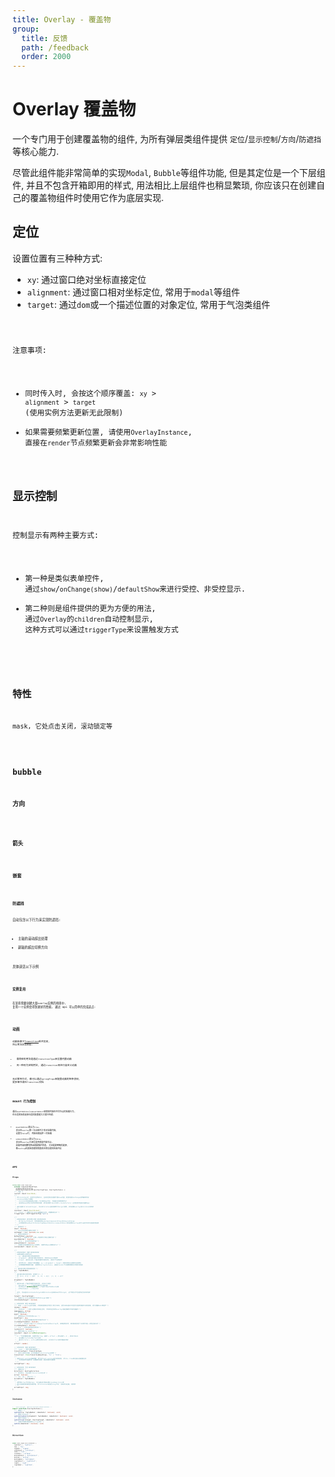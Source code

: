 ```yaml
---
title: Overlay - 覆盖物
group:
  title: 反馈
  path: /feedback
  order: 2000
---
```


# Overlay 覆盖物

一个专门用于创建覆盖物的组件, 为所有弹层类组件提供 `定位`/`显示控制`/`方向`/`防遮挡` 等核心能力.

尽管此组件能非常简单的实现`Modal`, `Bubble`等组件功能, 但是其定位是一个下层组件, 并且不包含开箱即用的样式, 用法相比上层组件也稍显繁琐, 你应该只在创建自己的覆盖物组件时使用它作为底层实现.

## 定位

设置位置有三种种方式:

- `xy`: 通过窗口绝对坐标直接定位
- `alignment`: 通过窗口相对坐标定位, 常用于`modal`等组件
- `target`: 通过`dom`或一个描述位置的对象定位, 常用于气泡类组件

<code src="./positioning.tsx" />

注意事项:

- 同时传入时, 会按这个顺序覆盖: `xy` > `alignment` > `target` (使用实例方法更新无此限制)
- 如果需要频繁更新位置, 请使用`OverlayInstance`, 直接在`render`节点频繁更新会非常影响性能

## 显示控制

控制显示有两种主要方式:

- 第一种是类似表单控件, 通过`show`/`onChange(show)`/`defaultShow`来进行受控、非受控显示.
- 第二种则是组件提供的更为方便的用法, 通过`Overlay`的`children`自动控制显示, 这种方式可以通过`triggerType`来设置触发方式

<code src="./show-control.tsx" />

## 特性

mask, 它处点击关闭, 滚动锁定等

<code src="./features.tsx" />

## bubble

### 方向

<code src="./direction.tsx" />

### 箭头

<code src="./arrow.tsx" />

### 嵌套

<code src="./nest.tsx" />

### 防遮挡

自动包含以下行为来实现防遮挡:

- 主轴的滚动超出处理
- 副轴的超出切换方向

具体请见以下示例

<code src="./prevent-overflow.tsx" />

### 实例复用

在某些需要创建大量`overlay`实例的场景中, 复用一个实例会得到更好的性能, 通过 api 可以简单的完成这点:

<code src="./instance-reuse.tsx" />

## 动画

动画依赖于[Transition](/m78/docs/base/transition)组件实现, 所以用法非常相似:

- 最简单的用法是通过`transitionType`来设置内置动画
- 另一种则为定制用法, 通过`transition`来进行自定义动画

无论那种方式, 都可以通过`springProps`来配置动画的各种表现, 更多细节请见`Transition`文档

<code src="./transition.tsx" />

## mount 行为控制

通过`mountOnEnter`/`unmountOnExit`来控制内容在不同节点的挂载行为, 在合适的场景选择合适的配置能大大提升性能.

- `mountOnEnter`默认为`true`, 表示在`overlay`第一次出现时才真正挂载内容, 设置为`false`时, 内容会随组件一同挂载
- `unmountOnExit`默认为`false`, 表示在`overlay`关闭后是否保留内容节点, 如果内容频繁切换且需要维护状态, 关闭是更明智的选择, 像`tooltip`这类低创建和销毁成本的功能则应该开启

<code src="./mount.tsx" />

## API

### Props

```ts
interface OverlayProps
  extends ComponentBaseProps,
    UseMountStateConfig,
    RenderApiComponentProps<OverlayProps, OverlayInstance> {
  /** 内容 */
  content: React.ReactNode;
  /**
   * 传入children时, 将其作为控制开关, 在非受控时会直接代理show的值，受控时通过onChange回传最新状态
   * children包含以下限制:
   * - children的渲染结果必须是一个正常的dom节点, 不能是文本等特殊节点
   * - 渲染的dom必须位于组件声明的位置, 即不能使用 ReactDOM.createPortal() 这类会更改渲染位置的api
   *
   * 通过设置childrenAsTarget, 可以将children渲染结果作为target使用, 实现挂载overlay到children的效果
   * */
  children?: React.ReactElement;
  /** 'click' | 设置了children来触发开关时, 配置触发方式 */
  triggerType?: UseTriggerConfig['type'];

  /**
   * ########## 显示控制/性能 ##########
   * - 除了defaultShow外, 还有继承至RenderApiComponentProps的show/onChange
   * - 以及继承至UseMountStateConfig的mountOnEnter/unmountOnExit用来控制overlay显示/未显示时的内容是否挂载
   * */
  /** 是否显示 */
  show?: boolean;
  /** show状态变更时通知父组件 */
  onChange?: (cur: boolean) => void;
  /** 是否非受控显示 */
  defaultShow?: boolean;
  /** true | 如果为true，在第一次启用时才真正挂载内容 */
  mountOnEnter?: boolean;
  /** false | 在关闭时卸载内容 */
  unmountOnExit?: boolean;
  /** 当需要对外暴露更多的api时使用, 将额外的api挂载到此ref */
  instanceRef?: React.Ref<I>;

  /**
   * ########## 位置 ##########
   * 设置位置有三种种方式:
   * - xy: 通过窗口绝对坐标直接定位
   * - alignment: 通过窗口相对坐标定位, 常用于modal等组件
   * - target: 通过dom或一个描述位置的对象定位, 常用于气泡类组件
   *
   * - 同时传入时, 会按这个顺序覆盖: xy > alignment > target (使用实例方法更新无此限制)
   * - 如果需要频繁更新位置, 请使用OverlayInstance, 直接在render节点频繁更新会非常影响性能
   * */
  /** 通过窗口绝对坐标直接定位 */
  xy?: TupleNumber;
  /**
   * 通过窗口相对坐标定位, 取值为 0 ~ 1
   * 例：[0.5, 0.5] -> 居中， [1, 0] -> 右上， [1, 1] -> 右下
   * */
  alignment?: TupleNumber;
  /**
   * 通过dom或一个描述位置的对象定位, 支持以下类型:
   * - BoundSize    一个描述位置和尺寸的对象,
   * - RefObject<HTMLElement> 一个包含了dom节点的ref对象
   * - HTMLElement  一个dom节点
   *
   * 此外, 可以通过childrenAsTarget来将children渲染的dom作为target, 这个特性对气泡组件定位非常有效
   * */
  target?: OverlayTarget;
  /** 将通过children获取到的节点作为target使用 */
  childrenAsTarget?: boolean;

  // ######## 其他 ########
  /** 1800 | overlay显示层级, 所有弹层层级应不低于/等于1000, 因为1000是m78约定的内容和弹层中间的层级, 用于放置mask等组件 */
  zIndex?: number;
  /** 'OVERLAY' | 自定义挂载点的命名空间, 不同命名空间的overlay将被挂载到不同的容器中 */
  namespace?: string;
  /** 是否启用mask */
  mask?: boolean;
  /** 透传给mask节点的任意props */
  maskProps?: any;
  /** true | 点击内容或触发区域外时是否关闭 */
  clickAwayClosable?: boolean;
  /** true | 存在多个开启了clickAwayClosable的overlay时, 如果启用此项, 每次触发会逐个关闭而不是一次性全部关闭 */
  clickAwayQueue?: boolean;
  /** true | 出现时是否锁定滚动条 */
  lockScroll?: boolean;
  /** 获取内部wrap dom的ref */
  innerRef?: React.Ref<HTMLDivElement>;
  /**
   * 0 | 气泡的偏移位置, 如果包含arrow, 偏移 = offset + 箭头高度 + 4 , 其中4为补白
   * - 未设置direction时offset无效
   * - 通过children + active模式控制开关时, 过大的offset会影响触发体验
   * */
  offset?: number;

  // ######## 动画 ########
  /** 'zoom' | 指定内置动画类型 */
  transitionType?: TransitionType;
  /** 自定义进出场动画, 此项会覆盖transitionType配置 */
  transition?: Pick<TransitionBaseProps, 'to' | 'from'>;
  /**
   * 接收react-spring动画配置, 用于对react-spring进行深度定制, 传入to、from等内部占用配置无效
   * - 可用来更改动画表现、设置事件回调、延迟和循环动画等
   * */
  springProps?: any;

  // ######## 气泡 ########
  /** 挂载方向 */
  direction?: OverlayDirection;
  /** 显示箭头, 仅在指定了direction时生效 */
  arrow?: boolean;
  /** [36, 10] | 箭头尺寸 */
  arrowSize?: TupleNumber;
  /**
   * 透传给arrow节点的props, 可以通过此项来设置className/style等
   * 部分内部使用的属性会被忽略, 传入children来自定义svg节点, 用来添加边框, 阴影等
   * */
  arrowProps?: any;
}
```

### Instance

```ts
/** overlay实例, 通过instanceRef或api用法使用 */
export interface OverlayInstance {
  /** 更新xy */
  updateXY(xy: TupleNumber, immediate?: boolean): void;
  /** 更新alignment */
  updateAlignment(alignment: TupleNumber, immediate?: boolean): void;
  /** 更新气泡目标 */
  updateTarget(target: OverlayTarget, immediate?: boolean): void;
  /** 以最后的更新类型刷新overlay定位 */
  update(immediate?: boolean): void;
}
```

### Direction

```ts
enum OverlayDirectionEnum {
  topStart = 'topStart',
  top = 'top',
  topEnd = 'topEnd',
  leftStart = 'leftStart',
  left = 'left',
  leftEnd = 'leftEnd',
  bottomStart = 'bottomStart',
  bottom = 'bottom',
  bottomEnd = 'bottomEnd',
  rightStart = 'rightStart',
  right = 'right',
  rightEnd = 'rightEnd',
}
```
